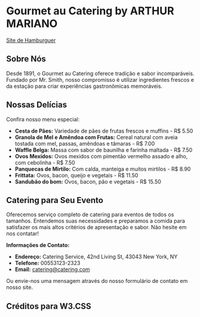 # Gourmet au Catering by ARTHUR MARIANO

[Site de Hamburguer](https://facinpro-ads.github.io/projeto-integrador/)

## Sobre Nós

Desde 1891, o Gourmet au Catering oferece tradição e sabor incomparáveis. Fundado por Mr. Smith, nosso compromisso é utilizar ingredientes frescos e da estação para criar experiências gastronômicas memoráveis.

## Nossas Delícias

Confira nosso menu especial:

* **Cesta de Pães:** Variedade de pães de frutas frescos e muffins - R$ 5.50
* **Granola de Mel e Amêndoa com Frutas:** Cereal natural com aveia tostada com mel, passas, amêndoas e tâmaras - R$ 7.00
* **Waffle Belga:** Massa com sabor de baunilha e farinha maltada - R$ 7.50
* **Ovos Mexidos:** Ovos mexidos com pimentão vermelho assado e alho, com cebolinha - R$ 7.50
* **Panquecas de Mirtilo:** Com calda, manteiga e muitos mirtilos - R$ 8.90
* **Frittata:** Ovos, bacon, queijo e vegetais - R$ 11.50
* **Sandubão do bom:** Ovos, bacon, pão e vegetais - R$ 15.50

## Catering para Seu Evento

Oferecemos serviço completo de catering para eventos de todos os tamanhos. Entendemos suas necessidades e preparamos a comida para satisfazer os mais altos critérios de apresentação e sabor. Não hesite em nos contatar!

**Informações de Contato:**

* **Endereço:** Catering Service, 42nd Living St, 43043 New York, NY
* **Telefone:** 00553123-2323
* **Email:** catering@catering.com

Ou envie-nos uma mensagem através do nosso formulário de contato em nosso site.

## Créditos para W3.CSS
